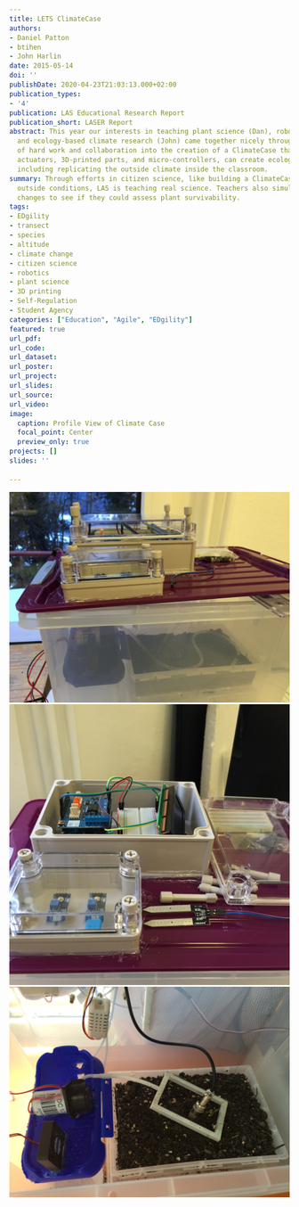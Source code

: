 ```yaml
---
title: LETS ClimateCase
authors:
- Daniel Patton
- btihen
- John Harlin
date: 2015-05-14
doi: ''
publishDate: 2020-04-23T21:03:13.000+02:00
publication_types:
- '4'
publication: LAS Educational Research Report
publication_short: LASER Report
abstract: This year our interests in teaching plant science (Dan), robotics (Bill),
  and ecology-based climate research (John) came together nicely through a combination
  of hard work and collaboration into the creation of a ClimateCase that, with sensors,
  actuators, 3D-printed parts, and micro-controllers, can create ecology-in-a-box,
  including replicating the outside climate inside the classroom.
summary: Through efforts in citizen science, like building a ClimateCase to replicate
  outside conditions, LAS is teaching real science. Teachers also simulated projected
  changes to see if they could assess plant survivability.
tags:
- EDgility
- transect
- species
- altitude
- climate change
- citizen science
- robotics
- plant science
- 3D printing
- Self-Regulation
- Student Agency
categories: ["Education", "Agile", "EDgility"]
featured: true
url_pdf:
url_code:
url_dataset:
url_poster:
url_project:
url_slides:
url_source:
url_video:
image:
  caption: Profile View of Climate Case
  focal_point: Center
  preview_only: true
projects: []
slides: ''

---
```

![Climate Case Profile](climate_case_profile.jpeg)
![Climate Case Electronics](climate_case_electronics.jpeg)
![Climate Case Grow Space](climate_case_internal.jpeg)
